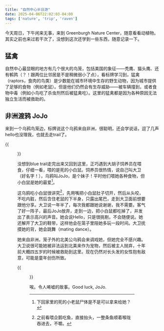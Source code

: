 ```yaml
---
title: "自然中心半日游"
date: 2025-04-06T22:02:03-04:00
tags: ['nature', 'trip', 'raven']
---
```


今天周日，下午闲来无事，来到 Greenburgh Nature Center，随意看看动植物。其实之前也来过若干次了，没想到这次还学到一些东西，随意记录一下。

## 猛禽

自然中心最显眼的地方有几个很大的鸟笼，包括美国的象征——秃鹰、猫头鹰、还有鹌鹑（？！跟两位比邻居是不是稍微弱小了点），看标牌学习到，猛禽（raptors，食肉的鸟类）是少数能在城市环境中生存的野生动物，因为城市提供了足够的食物（例如老鼠）。但是他们仍然会有生存威胁——被车辆撞到，或者食物中毒（例如小鸟吃了杀虫剂然后被猛禽吃）。这里的猛禽都是因为各种原因无法独立生活而被救助的。

## 非洲渡鸦 JoJo

来到一个乌鸦鸟笼边，标牌说这个乌鸦来自非洲，很聪明，还会学说话，逗了几声hello也没理我，也就去走trail了。

{{<figure src="./notes.jpg">}}

没想到blue trail走完出来又回到这里，正巧遇到大胡子饲养员在喂食，仔细一看，喂的是死的小白鼠。饲养员很热情，说自己叫大卫（好名字！），乌鸦叫JoJo，是个妹子！平时他们喂她各种食物，但小白鼠是她的最爱[^1]。

这乌鸦吃小白鼠很讲究[^2]，先用嘴把小白鼠肚子切开，然后从头咬，不吃内脏，然后含住老鼠的下半身，只露出尾巴，走到大卫面前想要跟他分享。大卫说一年半了，每次我都跟她说谢谢，我不需要。客气了好一阵子，最后JoJo放弃，走到一边，把小白鼠都吃掉了，并发出了表示高兴的声音。她会说Hello，只是很挑剔，不会随便说。她还解开了大卫的鞋带，这样他会在笼子里陪她多玩一段时间。大卫抚摸她的背，她会跳舞（mating dance）。

她来自非洲，笼子外的北美公乌鸦会来调戏她，但她完全不感兴趣。大卫说很可能她被非法运到北美来作为宠物，然后被主人抛弃，十年前大概四五岁的时候被救助到这里。现在仍然对长头发的女性抱有敌意，可能是童年创伤所致。

{{<figure src="./raven.jpg">}}

唉。令人唏嘘的故事。Good luck, JoJo.

[^1]: 下回家里的死的小老鼠尸体是不是可以拿来给她？
[^2]: 之前看喂企鹅吃鱼，直接抬头，一整条鱼顺着喉咙吞进去，不嚼。